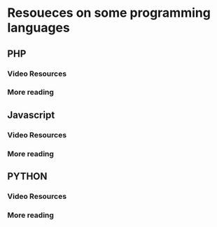 # Resoueces on some programming languages

## PHP

### Video Resources

### More reading

## Javascript
### Video Resources

### More reading

## PYTHON

### Video Resources

### More reading

